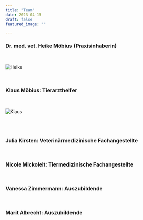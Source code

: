 ```yaml
---
title: "Team"
date: 2023-04-15
draft: false
featured_image: ""

---
```

### Dr. med. vet. Heike Möbius (Praxisinhaberin)  
<br />

![Heike](/heike_passbild.JPG "Heike")
<br />
<br />
<br />

### Klaus Möbius: Tierarzthelfer  
<br />

![Klaus](/klaus_passbild.JPG "Klaus")  
<br />
<br />
<br />


### Julia Kirsten: Veterinärmedizinische Fachangestellte

<br />

### Nicole Mickoleit: Tiermedizinische Fachangestellte

<br />

### Vanessa Zimmermann: Auszubildende 

<br />

### Marit Albrecht: Auszubildende